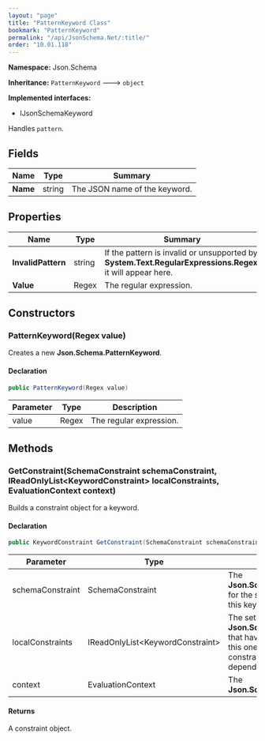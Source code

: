 ```yaml
---
layout: "page"
title: "PatternKeyword Class"
bookmark: "PatternKeyword"
permalink: "/api/JsonSchema.Net/:title/"
order: "10.01.118"
---
```

**Namespace:** Json.Schema

**Inheritance:**
`PatternKeyword`
 🡒 
`object`

**Implemented interfaces:**

- IJsonSchemaKeyword

Handles `pattern`.

## Fields

| Name | Type | Summary |
|---|---|---|
| **Name** | string | The JSON name of the keyword. |

## Properties

| Name | Type | Summary |
|---|---|---|
| **InvalidPattern** | string | If the pattern is invalid or unsupported by **System.Text.RegularExpressions.Regex**, it will appear here. |
| **Value** | Regex | The regular expression. |

## Constructors

### PatternKeyword(Regex value)

Creates a new **Json.Schema.PatternKeyword**.

#### Declaration

```c#
public PatternKeyword(Regex value)
```

| Parameter | Type | Description |
|---|---|---|
| value | Regex | The regular expression. |


## Methods

### GetConstraint(SchemaConstraint schemaConstraint, IReadOnlyList\<KeywordConstraint\> localConstraints, EvaluationContext context)

Builds a constraint object for a keyword.

#### Declaration

```c#
public KeywordConstraint GetConstraint(SchemaConstraint schemaConstraint, IReadOnlyList<KeywordConstraint> localConstraints, EvaluationContext context)
```

| Parameter | Type | Description |
|---|---|---|
| schemaConstraint | SchemaConstraint | The **Json.Schema.SchemaConstraint** for the schema object that houses this keyword. |
| localConstraints | IReadOnlyList\<KeywordConstraint\> | The set of other **Json.Schema.KeywordConstraint**s that have been processed prior to this one. Will contain the constraints for keyword dependencies. |
| context | EvaluationContext | The **Json.Schema.EvaluationContext**. |


#### Returns

A constraint object.

